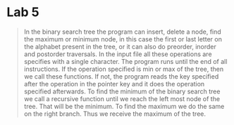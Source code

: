 # Lab 5

> In the binary search tree the program can insert, delete a node, find the maximum or minimum node, in this case the first
or last letter on the alphabet present in the tree, or it can also do preorder, inorder and postorder traversals. In the input
file all these operations are specifies with a single character. The program runs until the end of all instructions. If the operation
specified is min or max of the tree, then we call these functions. If not, the program reads the key specified after the operation
in the pointer key and it does the operation specified afterwards.
To find the minimum of the binary search tree we call a recursive function until we reach the left most node of the tree. That
will be the minimum. To find the maximum we do the same on the right branch. Thus we receive the maximum of the tree.


